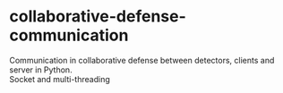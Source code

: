 # collaborative-defense-communication
Communication in collaborative defense between detectors, clients and server in Python.  
Socket and multi-threading
